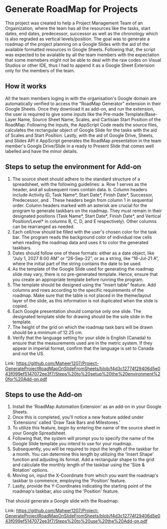 # Generate RoadMap for Projects

This project was created to help a Project Management Team of an Orgainization, where the team has all the resources like the tasks, start dates, end dates, predecessor, successor as well as the chronology which is also regraded as vertical levels/position. The goal was to generate a roadmap of the project planning on a Google Slides with the aid of the available formatted resources in Google Sheets. Following that, the script was expected to be avialable by all the team members with the expectation that some memebers might not be able to deal with the raw codes on Visual Studios or other IDE, thus I had to append it as a Google Sheet Extension only for the members of the team.

## How it works

All the team members loging in with the organisation's Google domain are automatically verified to access the "RoadMap Generator" extension in their Google Sheets. Once they download it as add-on, and run the extension, the user is required to give some inputs like the Pre-made Template/Base-Layer Name, Source Sheet Name, Scales, and Cartisian Start Position of the RoadMap. Following the inputs, the AppScript Code reads the source files, calculates the rectangular object of Google Slide for the tasks with the aid of Scales and Start Position. Lastly, with the aid of Google Drive, Sheets, and Slides API it AppScript generates the RoadMap presentation in the team member's Google Drive/Slide in a ready to Present Slide that comes well labelled and have the minor details.

## Steps to setup the environment for Add-on

1. The source sheet should adhere to the standard structure of a spreadsheet, with the following guidelines:
  a. Row 1 serves as the header, and all subsequent rows contain data.
  b. Column headers include Activity ID, Task Name*, Start Date*, Finish Date*, Successor, Predecessor, and <Anything Else>. These headers     begin from column 1 in sequential order. Column headers marked with an asterisk are crucial for the program to generate taskbars on the      roadmap. They must remain in their designated positions (Task Name*, Start Date*, Finish Date*, and Vertical Position/Level* in columns      B, C, D, and E respectively). Other columns can be rearranged as needed.
2. Each cell/row should be filled with the user's chosen color for the task bar. The program reads the background color of individual row cells when reading the roadmap data and uses it to color the generated taskbars.
3. Dates should follow one of these formats: either as a date object, like “July 1, 2027 8:00 AM” or “26-Sep-22”, or as a string, like “16-Jul-21 A”, where the initial part of the string contains the date to be used.
4. As the template of the Google Slide used for generating the roadmap slide may vary, there is no pre-generated template. Hence, ensure that you create an appropriate template before running the program.
5. The template should be designed using the “insert table” feature. Add columns and rows according to the specific requirements of the roadmap. Make sure that the table is not placed in the theme/layout layer of the slide, as this information is not duplicated when the slide is copied.
6. Each Google presentation should comprise only one slide. The designated template slide for drawing should be the sole slide in the template.
7. The height of the grid on which the roadmap task bars will be drawn should be a minimum of 12.25 cm.
8. Verify that the language setting for your slide is English (Canada) to ensure that the measurements used are in the metric system. If they appear in imperial format, confirm that the language is set to Canada and not the US.

Link: https://github.com/Maheer1207/Project-GenerateProjectRoadMapOnSlideFromSheets/blob/f4d3c12774f29406d5e043f099ef5147072ee3f7/Steps%20to%20setup%20the%20environment%20for%20Add-on.pdf

## Steps to use the Add-on

1. Install the 'RoadMap Automation Extension' as an add-on in your Google Sheets.
2. Once this is completed, you'll notice a new feature added under 'Extensions' called 'Draw Task Bars and Milestones.'
3. To utilize this feature, begin by entering the name of the source sheet in your Google Spreadsheet.
4. Following that, the system will prompt you to specify the name of the Google Slide template you intend to use for your roadmap.
5. Subsequently, you will be required to input the length of the taskbar for a month. You can determine this length by utilizing the 'Insert Shape' function and adjusting its format. Add a rectangular shape to the grid and calculate the monthly length of the taskbar using the 'Size & Rotation' options.
6. Moving on, input the X-Coordinate from which you want the roadmap's taskbar to commence, employing the 'Position' feature.
7. Lastly, provide the Y-Coordinates indicating the starting point of the roadmap's taskbar, also using the 'Position' feature.

That should generate a Google slide with the Roadmap.

Link: https://github.com/Maheer1207/Project-GenerateProjectRoadMapOnSlideFromSheets/blob/f4d3c12774f29406d5e043f099ef5147072ee3f7/Steps%20to%20use%20the%20Add-on.pdf
